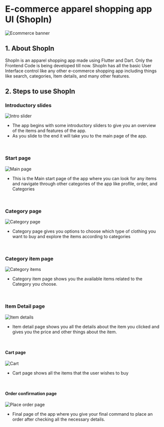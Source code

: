 # E-commerce apparel shopping app UI (ShopIn)

![Ecommerce banner](https://github.com/Phoenix0783/ShopIn-Ecommerce-app-/assets/56187745/cb6fa7c4-ec8f-41c2-af9c-9a27e5d9a421)


## 1. About ShopIn

ShopIn is an apparel shopping app made using Flutter and Dart. Only the Frontend Code is being developed till now. ShopIn has all the basic User Interface control like any other e-commerce shopping app including things like search, categories, Item details, and many other features.

## 2. Steps to use ShopIn
### Introductory slides
  
![Intro slider](https://github.com/Phoenix0783/E-commerce-app-UI---Flutter/assets/56187745/9defd988-9225-4c91-9530-37a5a6af69f7)
 <br>
* The app begins with some introductory sliders to give you an overview of the items and features of the app.
* As you slide to the end it will take you to the main page of the app.

<br>

### Start page
![Main page](https://github.com/Phoenix0783/E-commerce-app-UI---Flutter/assets/56187745/4cd0ed93-2a8b-43ae-9bc0-8fc05d78fc3a)
<br>
* This is the Main start page of the app where you can look for any items and navigate through other categories  of the app like profile, order, and Categories

<br>

### Category page
![Category page](https://github.com/Phoenix0783/E-commerce-app-UI---Flutter/assets/56187745/b1cecc73-a775-49c7-aadd-89c878d81af9)
* Category page gives you options to choose which type of clothing you want to buy and explore the items according to categories

<br>

### Category item page
![Category items](https://github.com/Phoenix0783/E-commerce-app-UI---Flutter/assets/56187745/4ce7dbf1-9986-4c66-b94c-a8ca82c4d572)
* Category item page shows you the available items related to the Category you choose.

<br>

### Item Detail page
![Item details](https://github.com/Phoenix0783/E-commerce-app-UI---Flutter/assets/56187745/6ad79c77-0451-4276-aeb6-88c2e22931ae)
* Item detail page shows you all the details about the item you clicked and gives you the price and other things about the item.

<br>

#### Cart page 
![Cart](https://github.com/Phoenix0783/E-commerce-app-UI---Flutter/assets/56187745/7dd8c386-37dd-4296-b724-ca2ee9f73570)
* Cart page shows all the items that the user wishes to buy

<br>

#### Order confirmation page
![Place order page](https://github.com/Phoenix0783/E-commerce-app-UI---Flutter/assets/56187745/80b561c6-11a3-4f49-91fc-d96687654af7)
* Final page of the app where you give your final command to place an order after checking all the necessary details.
